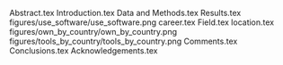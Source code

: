 Abstract.tex
Introduction.tex
Data and Methods.tex
Results.tex
figures/use_software/use_software.png
career.tex
Field.tex
location.tex
figures/own_by_country/own_by_country.png
figures/tools_by_country/tools_by_country.png
Comments.tex
Conclusions.tex
Acknowledgements.tex